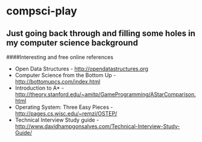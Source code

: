 compsci-play
============

Just going back through and filling some holes in my computer science background
----

####Interesting and free online references
* Open Data Structures - http://opendatastructures.org
* Computer Science from the Bottom Up - http://bottomupcs.com/index.html 
* Introduction to A* - http://theory.stanford.edu/~amitp/GameProgramming/AStarComparison.html
* Operating System: Three Easy Pieces - http://pages.cs.wisc.edu/~remzi/OSTEP/
* Technical Interview Study guide - http://www.davidhampgonsalves.com/Technical-Interview-Study-Guide/
